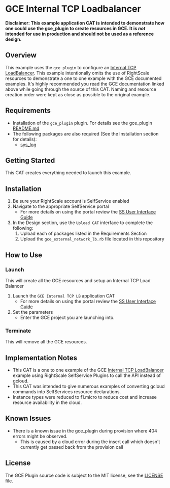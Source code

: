 
# GCE Internal TCP Loadbalancer

**Disclaimer: This example application CAT is intended to demonstrate how one could use the gce_plugin to create resources in GCE. It is *not* intended for use in production and should not be used as a reference design.**

## Overview

This example uses the `gce_plugin` to configure an [Internal TCP LoadBalancer](https://cloud.google.com/compute/docs/load-balancing/internal/). This example intentionally omits the use of RightScale resources to demonstrate a one to one example with the GCE documented examples.
It's highly recommended you read the GCE documentation linked above while going through the source of this CAT. Naming and resource creation order were kept as close as possible to the original example.

## Requirements

- Installation of the `gce_plugin` plugin. For details see the gce_plugin [README.md](../../README.md)
- The following packages are also required (See the Installation section for details):
  - [sys_log](../../../../libraries/sys_log.rb)

## Getting Started

This CAT creates everything needed to launch this example.

## Installation

1. Be sure your RightScale account is SelfService enabled
1. Navigate to the appropriate SelfService portal
   - For more details on using the portal review the [SS User Interface Guide](http://docs.rightscale.com/ss/guides/ss_user_interface_guide.html)
1. In the Design section, use the `Upload CAT` interface to complete the following:
   1. Upload each of packages listed in the Requirements Section
   1. Upload the `gce_external_network_lb.rb` file located in this repository

## How to Use

### Launch

This will create all the GCE resources and setup an Internal TCP Load Balancer

1. Launch the `GCE Internal TCP LB` application CAT
   - For more details on using the portal review the [SS User Interface Guide](http://docs.rightscale.com/ss/guides/ss_user_interface_guide.html)
1. Set the parameters
   - Enter the GCE project you are launching into.

### Terminate

This will remove all the GCE resources.

## Implementation Notes

- This CAT is a one to one example of the GCE [Internal TCP LoadBalancer](https://cloud.google.com/compute/docs/load-balancing/internal/) example using RightScale SelfService Plugins to call the API instead of gcloud.
- This CAT was intended to give numerous examples of converting gcloud commands into SelfServices resource declarations.
- Instance types were reduced to f1.micro to reduce cost and increase resource availability in the cloud.

## Known Issues

- There is a known issue in the gce_plugin during provision where 404 errors might be observed.
  - This is caused by a cloud error during the insert call which doesn't currently get passed back from the provision call

## License

The GCE Plugin source code is subject to the MIT license, see the [LICENSE](../../../../LICENSE) file.
